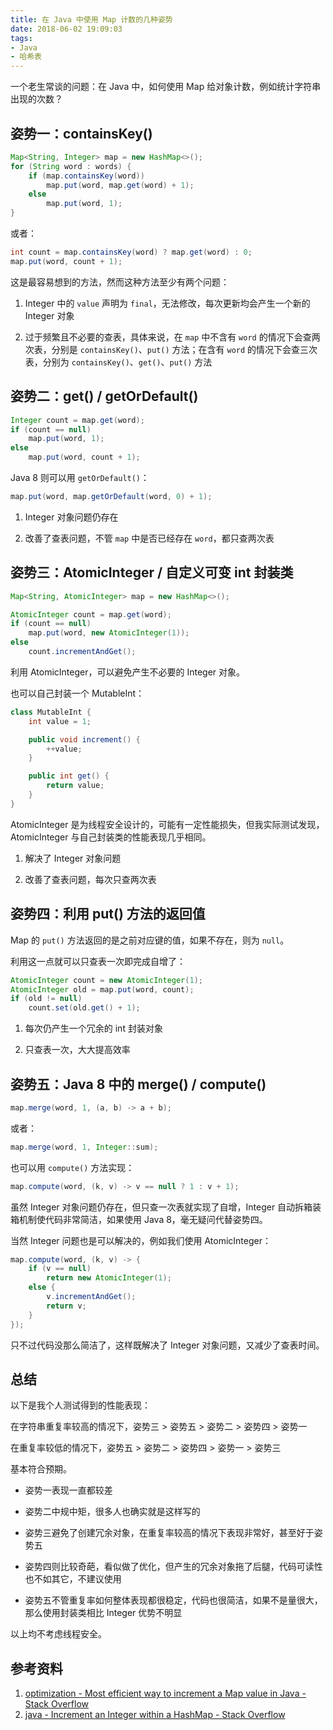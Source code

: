 ```yaml
---
title: 在 Java 中使用 Map 计数的几种姿势
date: 2018-06-02 19:09:03
tags:
- Java
- 哈希表
---
```


一个老生常谈的问题：在 Java 中，如何使用 Map 给对象计数，例如统计字符串出现的次数？

## 姿势一：containsKey()

```java
Map<String, Integer> map = new HashMap<>();
for (String word : words) {
    if (map.containsKey(word))
        map.put(word, map.get(word) + 1);
    else
        map.put(word, 1);
}
```

或者：

```java
int count = map.containsKey(word) ? map.get(word) : 0;
map.put(word, count + 1);
```

这是最容易想到的方法，然而这种方法至少有两个问题：

1. Integer 中的 `value` 声明为 `final`，无法修改，每次更新均会产生一个新的 Integer 对象

2. 过于频繁且不必要的查表，具体来说，在 `map` 中不含有 `word` 的情况下会查两次表，分别是 `containsKey()`、`put()` 方法；在含有 `word` 的情况下会查三次表，分别为 `containsKey()`、`get()`、`put()` 方法

<!-- more -->

## 姿势二：get() / getOrDefault()

```java
Integer count = map.get(word);
if (count == null)
    map.put(word, 1);
else
    map.put(word, count + 1);
```

Java 8 则可以用 `getOrDefault()`：

```java
map.put(word, map.getOrDefault(word, 0) + 1);
```

1. Integer 对象问题仍存在

2. 改善了查表问题，不管 `map` 中是否已经存在 `word`，都只查两次表

## 姿势三：AtomicInteger / 自定义可变 int 封装类

```java
Map<String, AtomicInteger> map = new HashMap<>();
```

```java
AtomicInteger count = map.get(word);
if (count == null)
    map.put(word, new AtomicInteger(1));
else
    count.incrementAndGet();
```

利用 AtomicInteger，可以避免产生不必要的 Integer 对象。

也可以自己封装一个 MutableInt：

```java
class MutableInt {
    int value = 1;

    public void increment() {
        ++value;
    }

    public int get() {
        return value;
    }
}
```

AtomicInteger 是为线程安全设计的，可能有一定性能损失，但我实际测试发现，AtomicInteger 与自己封装类的性能表现几乎相同。

1. 解决了 Integer 对象问题

2. 改善了查表问题，每次只查两次表

## 姿势四：利用 put() 方法的返回值

Map 的 `put()` 方法返回的是之前对应键的值，如果不存在，则为 `null`。

利用这一点就可以只查表一次即完成自增了：

```java
AtomicInteger count = new AtomicInteger(1);
AtomicInteger old = map.put(word, count);
if (old != null)
    count.set(old.get() + 1);
```

1. 每次仍产生一个冗余的 int 封装对象

2. 只查表一次，大大提高效率

## 姿势五：Java 8 中的 merge() / compute()

```java
map.merge(word, 1, (a, b) -> a + b);
```

或者：

```java
map.merge(word, 1, Integer::sum);
```

也可以用 `compute()` 方法实现：

```java
map.compute(word, (k, v) -> v == null ? 1 : v + 1);
```

虽然 Integer 对象问题仍存在，但只查一次表就实现了自增，Integer 自动拆箱装箱机制使代码非常简洁，如果使用 Java 8，毫无疑问代替姿势四。

当然 Integer 问题也是可以解决的，例如我们使用 AtomicInteger：

```java
map.compute(word, (k, v) -> {
    if (v == null)
        return new AtomicInteger(1);
    else {
        v.incrementAndGet();
        return v;
    }
});
```

只不过代码没那么简洁了，这样既解决了 Integer 对象问题，又减少了查表时间。

## 总结

以下是我个人测试得到的性能表现：

在字符串重复率较高的情况下，姿势三 > 姿势五 > 姿势二 > 姿势四 > 姿势一

在重复率较低的情况下，姿势五 > 姿势二 > 姿势四 > 姿势一 > 姿势三

基本符合预期。

- 姿势一表现一直都较差

- 姿势二中规中矩，很多人也确实就是这样写的

- 姿势三避免了创建冗余对象，在重复率较高的情况下表现非常好，甚至好于姿势五

- 姿势四则比较奇葩，看似做了优化，但产生的冗余对象拖了后腿，代码可读性也不如其它，不建议使用

- 姿势五不管重复率如何整体表现都很稳定，代码也很简洁，如果不是量很大，那么使用封装类相比 Integer 优势不明显

以上均不考虑线程安全。

## 参考资料

1. [optimization - Most efficient way to increment a Map value in Java - Stack Overflow](https://stackoverflow.com/questions/81346/most-efficient-way-to-increment-a-map-value-in-java)
2. [java - Increment an Integer within a HashMap - Stack Overflow](https://stackoverflow.com/questions/4277388/increment-an-integer-within-a-hashmap/37296348)

